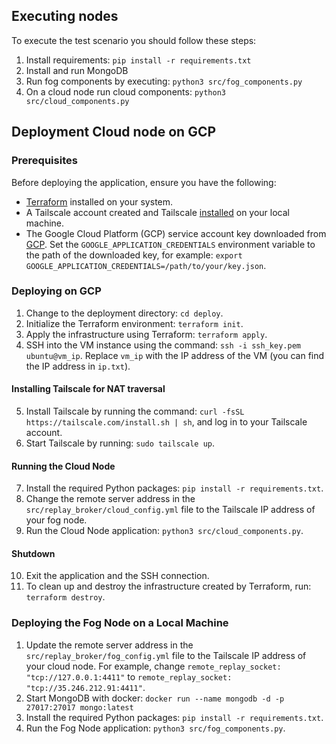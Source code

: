 ## Executing nodes
To execute the test scenario you should follow these steps:
1. Install requirements: `pip install -r requirements.txt`
2. Install and run MongoDB
3. Run fog components by executing: `python3 src/fog_components.py`
4. On a cloud node run cloud components: `python3 src/cloud_components.py`
## Deployment Cloud node on GCP

### Prerequisites
Before deploying the application, ensure you have the following:

- [Terraform](https://www.terraform.io/downloads.html) installed on your system.
- A Tailscale account created and Tailscale [installed](https://tailscale.com/download) on your local machine.
- The Google Cloud Platform (GCP) service account key downloaded from [GCP](https://console.cloud.google.com/iam-admin/serviceaccounts/details/117466062831806713474/keys?project=fog-computing-391310). Set the `GOOGLE_APPLICATION_CREDENTIALS` environment variable to the path of the downloaded key, for example: `export GOOGLE_APPLICATION_CREDENTIALS=/path/to/your/key.json`.

### Deploying on GCP

1. Change to the deployment directory: `cd deploy`.
2. Initialize the Terraform environment: `terraform init`.
3. Apply the infrastructure using Terraform: `terraform apply`.
4. SSH into the VM instance using the command: `ssh -i ssh_key.pem ubuntu@vm_ip`. Replace `vm_ip` with the IP address of the VM (you can find the IP address in `ip.txt`).

#### Installing Tailscale for NAT traversal

5. Install Tailscale by running the command: `curl -fsSL https://tailscale.com/install.sh | sh`, and log in to your Tailscale account.
6. Start Tailscale by running: `sudo tailscale up`.

#### Running the Cloud Node

7. Install the required Python packages: `pip install -r requirements.txt`.
8. Change the remote server address in the `src/replay_broker/cloud_config.yml` file to the Tailscale IP address of your fog node.
9. Run the Cloud Node application: `python3 src/cloud_components.py`.

#### Shutdown

10. Exit the application and the SSH connection.
11. To clean up and destroy the infrastructure created by Terraform, run: `terraform destroy`.

### Deploying the Fog Node on a Local Machine

1. Update the remote server address in the `src/replay_broker/fog_config.yml` file to the Tailscale IP address of your cloud node. For example, change `remote_replay_socket: "tcp://127.0.0.1:4411"` to `remote_replay_socket: "tcp://35.246.212.91:4411"`.
2. Start MongoDB with docker: `docker run --name mongodb -d -p 27017:27017 mongo:latest`
3. Install the required Python packages: `pip install -r requirements.txt`.
4. Run the Fog Node application: `python3 src/fog_components.py`.
